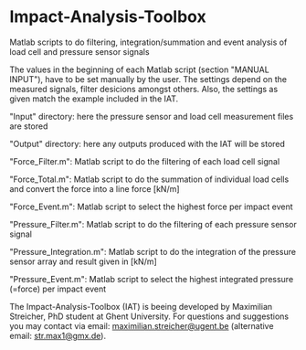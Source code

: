 # Impact-Analysis-Toolbox
Matlab scripts to do filtering, integration/summation and event analysis of load cell and pressure sensor signals 

The values in the beginning of each Matlab script (section "MANUAL INPUT"), have to be set manually by the user. The settings depend on the measured signals, filter desicions amongst others. Also, the settings as given match the example included in the IAT. 

"Input" directory:        here the pressure sensor and load cell measurement files are stored

"Output" directory:       here any outputs produced with the IAT will be stored

"Force_Filter.m":         Matlab script to do the filtering of each load cell signal

"Force_Total.m":          Matlab script to do the summation of individual load cells and convert the force into a line force [kN/m]

"Force_Event.m":          Matlab script to select the highest force per impact event

"Pressure_Filter.m":      Matlab script to do the filtering of each pressure sensor signal

"Pressure_Integration.m": Matlab script to do the integration of the pressure sensor array and result given in [kN/m]

"Pressure_Event.m":       Matlab script to select the highest integrated pressure (=force) per impact event

The Impact-Analysis-Toolbox (IAT) is beeing developed by Maximilian Streicher, PhD student at Ghent University. For questions and suggestions you may contact via email: maximilian.streicher@ugent.be (alternative email: str.max1@gmx.de).
